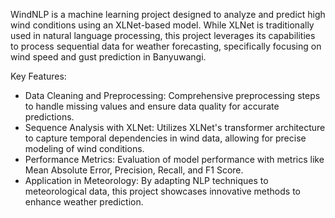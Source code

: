 WindNLP is a machine learning project designed to analyze and predict high wind conditions using an XLNet-based model. While XLNet is traditionally used in natural language processing, this project leverages its capabilities to process sequential data for weather forecasting, specifically focusing on wind speed and gust prediction in Banyuwangi.

Key Features:
- Data Cleaning and Preprocessing: Comprehensive preprocessing steps to handle missing values and ensure data quality for accurate predictions.
- Sequence Analysis with XLNet: Utilizes XLNet's transformer architecture to capture temporal dependencies in wind data, allowing for precise modeling of wind conditions.
- Performance Metrics: Evaluation of model performance with metrics like Mean Absolute Error, Precision, Recall, and F1 Score.
- Application in Meteorology: By adapting NLP techniques to meteorological data, this project showcases innovative methods to enhance weather prediction.
